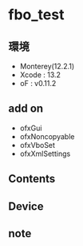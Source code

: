 # fbo_test #

## 環境 ##
*	Monterey(12.2.1)
*	Xcode : 13.2
*	oF : v0.11.2

## add on ##
*	ofxGui  
*	ofxNoncopyable  
*	ofxVboSet  
*	ofxXmlSettings  


## Contents ##

## Device ##


## note ##






